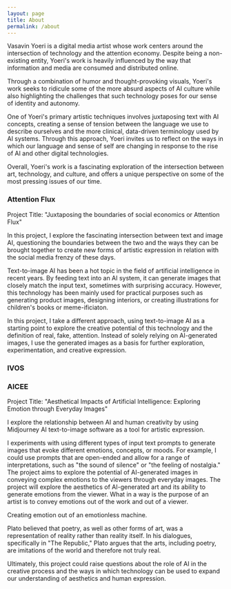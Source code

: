 ```yaml
---
layout: page
title: About
permalink: /about
---
```


Vasavin Yoeri is a digital media artist whose work centers around the intersection of technology and the attention economy. Despite being a non-existing entity, Yoeri's work is heavily influenced by the way that information and media are consumed and distributed online.

Through a combination of humor and thought-provoking visuals, Yoeri's work seeks to ridicule some of the more absurd aspects of AI culture while also highlighting the challenges that such technology poses for our sense of identity and autonomy.

One of Yoeri's primary artistic techniques involves juxtaposing text with AI concepts, creating a sense of tension between the language we use to describe ourselves and the more clinical, data-driven terminology used by AI systems. Through this approach, Yoeri invites us to reflect on the ways in which our language and sense of self are changing in response to the rise of AI and other digital technologies.

Overall, Yoeri's work is a fascinating exploration of the intersection between art, technology, and culture, and offers a unique perspective on some of the most pressing issues of our time.


### Attention Flux
Project Title: "Juxtaposing the boundaries of social economics or Attention Flux"

In this project, I explore the fascinating intersection between text and image AI, questioning the boundaries between the two and the ways they can be brought together to create new forms of artistic expression in relation with the social media frenzy of these days.


Text-to-image AI has been a hot topic in the field of artificial intelligence in recent years. By feeding text into an AI system, it can generate images that closely match the input text, sometimes with surprising accuracy. However, this technology has been mainly used for practical purposes such as generating product images, designing interiors, or creating illustrations for children's books or meme-ificiaton.

In this project, I take a different approach, using text-to-image AI as a starting point to explore the creative potential of this technology and the definition of real, fake, attention. Instead of solely relying on AI-generated images, I use the generated images as a basis for further exploration, experimentation, and creative expression.


### IVOS

### AICEE

Project Title: "Aesthetical Impacts of Artificial Intelligence: Exploring Emotion through Everyday Images"

I explore the relationship between AI and human creativity by using Midjourney AI text-to-image software as a tool for artistic expression.

I experiments with using different types of input text prompts to generate images that evoke different emotions, concepts, or moods. For example, I could use prompts that are open-ended and allow for a range of interpretations, such as "the sound of silence" or "the feeling of nostalgia." 
The project aims to explore the potential of AI-generated images in conveying complex emotions to the viewers through everyday images. The project will explore the aesthetics of AI-generated art and its ability to generate emotions from the viewer. What in a way is the purpose of an artist is to convey emotions out of the work and out of a viewer.

Creating emotion out of an emotionless machine.

Plato believed that poetry, as well as other forms of art, was a representation of reality rather than reality itself. In his dialogues, specifically in "The Republic," Plato argues that the arts, including poetry, are imitations of the world and therefore not truly real.

Ultimately, this project could raise questions about the role of AI in the creative process and the ways in which technology can be used to expand our understanding of aesthetics and human expression.

